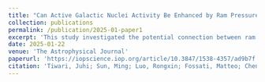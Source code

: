 ```yaml
---
title: "Can Active Galactic Nuclei Activity Be Enhanced by Ram Pressure Stripping?—X-Ray Perspective"
collection: publications
permalink: /publication/2025-01-paper1
excerpt: 'This study investigated the potential connection between ram pressure stripping (RPS) and active galactic nuclei (AGN) activity in cluster galaxies from an X-ray perspective, analyzing a sample of RPS galaxies in four nearby clusters. The results show no significant enhancement in X-ray AGN activity among RPS galaxies compared to non-RPS galaxies, suggesting that any potential effect is weak or occurs on a short timescale'
date: 2025-01-22
venue: 'The Astrophysical Journal'
paperurl: 'https://iopscience.iop.org/article/10.3847/1538-4357/ad9b7f'
citation: 'Tiwari, Juhi; Sun, Ming; Luo, Rongxin; Fossati, Matteo; Chen Chien-Ting, Chen J.; <b>Tamhane, Prathamesh</b>, (2025). &quot;Can Active Galactic Nuclei Activity Be Enhanced by Ram Pressure Stripping?—X-Ray Perspective.&quot; <i>ApJ</i>.'
---
```

<!-- This paper is about the number 1. The number 2 is left for future work.

[Download paper here](http://academicpages.github.io/files/paper1.pdf)

Recommended citation: Your Name, You. (2009). "Paper Title Number 1." <i>Journal 1</i>. 1(1). -->
